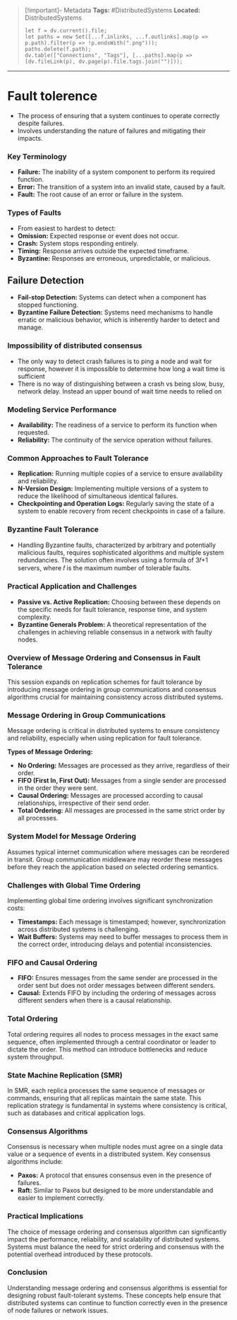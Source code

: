 > [!important]- Metadata
> **Tags:** #DistributedSystems 
> **Located:** DistributedSystems
> ```dataviewjs
> let f = dv.current().file;
> let paths = new Set([...f.inlinks, ...f.outlinks].map(p => p.path).filter(p => !p.endsWith(".png")));
> paths.delete(f.path);
> dv.table(["Connections", "Tags"], [...paths].map(p => [dv.fileLink(p), dv.page(p).file.tags.join("")]));
> ```

___
# Fault tolerence
- The process of ensuring that a system continues to operate correctly despite failures. 
- Involves understanding the nature of failures and mitigating their impacts.


### Key Terminology

- **Failure:** The inability of a system component to perform its required function.
- **Error:** The transition of a system into an invalid state, caused by a fault.
- **Fault:** The root cause of an error or failure in the system.

### Types of Faults
- From easiest to hardest to detect:
- **Omission:** Expected response or event does not occur. 
- **Crash:** System stops responding entirely.
- **Timing:** Response arrives outside the expected timeframe.
- **Byzantine:** Responses are erroneous, unpredictable, or malicious.

## Failure Detection

- **Fail-stop Detection:** Systems can detect when a component has stopped functioning.
- **Byzantine Failure Detection:** Systems need mechanisms to handle erratic or malicious behavior, which is inherently harder to detect and manage.

### Impossibility of distributed consensus 
- The only way to detect crash failures is to ping a node and wait for response, however it is impossible to determine how long a wait time is sufficient 
- There is no way of distinguishing between a crash vs being slow, busy, network delay. Instead an upper bound of wait time needs to relied on




### Modeling Service Performance

- **Availability:** The readiness of a service to perform its function when requested.
- **Reliability:** The continuity of the service operation without failures.

### Common Approaches to Fault Tolerance

- **Replication:** Running multiple copies of a service to ensure availability and reliability.
- **N-Version Design:** Implementing multiple versions of a system to reduce the likelihood of simultaneous identical failures.
- **Checkpointing and Operation Logs:** Regularly saving the state of a system to enable recovery from recent checkpoints in case of a failure.

### Byzantine Fault Tolerance

- Handling Byzantine faults, characterized by arbitrary and potentially malicious faults, requires sophisticated algorithms and multiple system redundancies. The solution often involves using a formula of 3𝑓+1 servers, where 𝑓 is the maximum number of tolerable faults.

### Practical Application and Challenges

- **Passive vs. Active Replication:** Choosing between these depends on the specific needs for fault tolerance, response time, and system complexity.
- **Byzantine Generals Problem:** A theoretical representation of the challenges in achieving reliable consensus in a network with faulty nodes.

### Overview of Message Ordering and Consensus in Fault Tolerance

This session expands on replication schemes for fault tolerance by introducing message ordering in group communications and consensus algorithms crucial for maintaining consistency across distributed systems.

### Message Ordering in Group Communications

Message ordering is critical in distributed systems to ensure consistency and reliability, especially when using replication for fault tolerance.

**Types of Message Ordering:**

- **No Ordering:** Messages are processed as they arrive, regardless of their order.
- **FIFO (First In, First Out):** Messages from a single sender are processed in the order they were sent.
- **Causal Ordering:** Messages are processed according to causal relationships, irrespective of their send order.
- **Total Ordering:** All messages are processed in the same strict order by all processes.

### System Model for Message Ordering

Assumes typical internet communication where messages can be reordered in transit. Group communication middleware may reorder these messages before they reach the application based on selected ordering semantics.

### Challenges with Global Time Ordering

Implementing global time ordering involves significant synchronization costs:

- **Timestamps:** Each message is timestamped; however, synchronization across distributed systems is challenging.
- **Wait Buffers:** Systems may need to buffer messages to process them in the correct order, introducing delays and potential inconsistencies.

### FIFO and Causal Ordering

- **FIFO:** Ensures messages from the same sender are processed in the order sent but does not order messages between different senders.
- **Causal:** Extends FIFO by including the ordering of messages across different senders when there is a causal relationship.

### Total Ordering

Total ordering requires all nodes to process messages in the exact same sequence, often implemented through a central coordinator or leader to dictate the order. This method can introduce bottlenecks and reduce system throughput.

### State Machine Replication (SMR)

In SMR, each replica processes the same sequence of messages or commands, ensuring that all replicas maintain the same state. This replication strategy is fundamental in systems where consistency is critical, such as databases and critical application logs.

### Consensus Algorithms

Consensus is necessary when multiple nodes must agree on a single data value or a sequence of events in a distributed system. Key consensus algorithms include:

- **Paxos:** A protocol that ensures consensus even in the presence of failures.
- **Raft:** Similar to Paxos but designed to be more understandable and easier to implement correctly.

### Practical Implications

The choice of message ordering and consensus algorithm can significantly impact the performance, reliability, and scalability of distributed systems. Systems must balance the need for strict ordering and consensus with the potential overhead introduced by these protocols.

### Conclusion

Understanding message ordering and consensus algorithms is essential for designing robust fault-tolerant systems. These concepts help ensure that distributed systems can continue to function correctly even in the presence of node failures or network issues.
